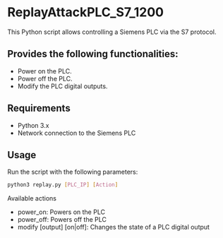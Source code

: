 # ReplayAttackPLC_S7_1200

This Python script allows controlling a Siemens PLC via the S7 protocol.

## Provides the following functionalities:
- Power on the PLC.
- Power off the PLC.
- Modify the PLC digital outputs.

## Requirements
- Python 3.x
- Network connection to the Siemens PLC

## Usage

Run the script with the following parameters:

```bash
python3 replay.py [PLC_IP] [Action]
````

Available actions
 - power_on: Powers on the PLC
 - power_off: Powers off the PLC
 - modify [output] [on|off]: Changes the state of a PLC digital output

